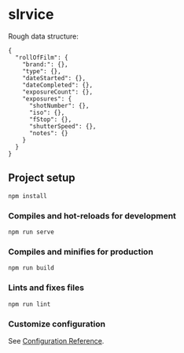 # slrvice

Rough data structure:
```
{
  "rollOfFilm": {
    "brand:": {},
    "type": {},
    "dateStarted": {},
    "dateCompleted": {},
    "exposureCount": {},
    "exposures": {
      "shotNumber": {},
      "iso": {},
      "fStop": {},
      "shutterSpeed": {},
      "notes": {}
    }
  }
}
```


## Project setup
```
npm install
```

### Compiles and hot-reloads for development
```
npm run serve
```

### Compiles and minifies for production
```
npm run build
```

### Lints and fixes files
```
npm run lint
```

### Customize configuration
See [Configuration Reference](https://cli.vuejs.org/config/).
